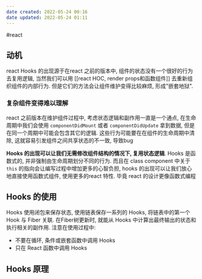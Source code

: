 ```yaml
---
date created: 2022-05-24 00:16
date updated: 2022-05-24 01:11
---
```


#react

## 动机

react Hooks 的出现源于在react 之前的版本中, 组件的状态没有一个很好的行为去复用逻辑, 当然我们可以用 [[react HOC, render props和函数组件]] 去重新组织组件的内部行为. 但是它们的方法会让组件维护变得比较麻烦, 形成"嵌套地狱".

### 复杂组件变得难以理解

react 之前版本在维护组件过程中, 考虑状态逻辑和副作用一直是一个通点, 在生命周期中我们会使用 `componentDidMount` 或者 `componentDidUpdate` 拿到数据, 但是在同一个周期中可能会包含其它的逻辑. 这些行为可能要在在组件的生命周期中清除, 这就容易引发组件之间共享状态的不一致, 导致bug

**Hooks 的出现可以让我们无需修改组件结构的情况下, 复用状态逻辑**. Hooks 是函数式的, 并非强制由生命周期划分不同的行为. 而且在 class component 中关于`this` 的指向会让编写过程中增加更多的心智负担, hooks 的出现可以让我们放心地直接使用函数式组件, 使用更多的react 特性. 毕竟 react 的设计更像函数式编程

## Hooks 的使用

Hooks 使用闭包来保存状态, 使用链表保存一系列的 Hooks, 将链表中的第一个Hook 与 Fiber 关联. 在Fiber树更新时, 就能从 Hooks 中计算出最终输出的状态和执行相关的副作用.
注意在使用过程中:

- 不要在循环, 条件或嵌套函数中调用 Hooks
- 只在 React 函数中调用 Hooks

## Hooks 原理
